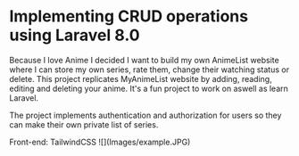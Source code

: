 # Implementing CRUD operations using Laravel 8.0 
Because I love Anime I decided I want to build my own AnimeList website where I can store my own series, rate them, change their watching status or delete. 
This project replicates MyAnimeList website by adding, reading, editing and deleting your anime. It's a fun project to work on aswell as learn Laravel. 
<p>The project implements authentication and authorization for users so they can make their own private list of series.</p> 
Front-end: TailwindCSS
![](Images/example.JPG)
